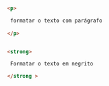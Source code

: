 ```html 

<p> 

 formatar o texto com parágrafo 
 
</p> 


```

```html 

<strong>

 Formatar o texto em negrito 

</strong >

```


